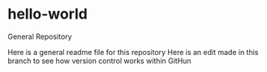 # hello-world
General Repository

Here is a general readme file for this repository
Here is an edit made in this branch to see how version control works within GitHun
